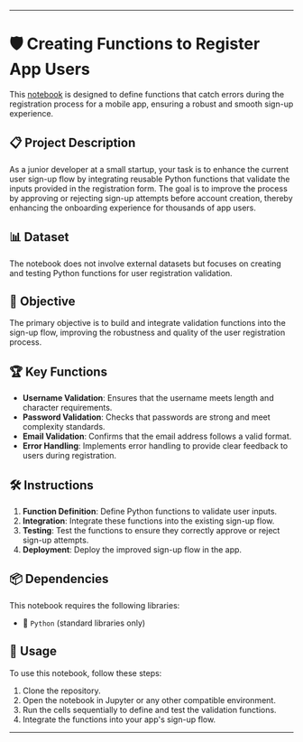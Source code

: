 
---

# 🛡️ Creating Functions to Register App Users

This [notebook](workspace/notebook.ipynb) is designed to define functions that catch errors during the registration process for a mobile app, ensuring a robust and smooth sign-up experience.

## 📋 Project Description

As a junior developer at a small startup, your task is to enhance the current user sign-up flow by integrating reusable Python functions that validate the inputs provided in the registration form. The goal is to improve the process by approving or rejecting sign-up attempts before account creation, thereby enhancing the onboarding experience for thousands of app users.

## 📊 Dataset

The notebook does not involve external datasets but focuses on creating and testing Python functions for user registration validation.

## 🎯 Objective

The primary objective is to build and integrate validation functions into the sign-up flow, improving the robustness and quality of the user registration process.

## 🏆 Key Functions

- **Username Validation**: Ensures that the username meets length and character requirements.
- **Password Validation**: Checks that passwords are strong and meet complexity standards.
- **Email Validation**: Confirms that the email address follows a valid format.
- **Error Handling**: Implements error handling to provide clear feedback to users during registration.

## 🛠️ Instructions

1. **Function Definition**: Define Python functions to validate user inputs.
2. **Integration**: Integrate these functions into the existing sign-up flow.
3. **Testing**: Test the functions to ensure they correctly approve or reject sign-up attempts.
4. **Deployment**: Deploy the improved sign-up flow in the app.

## 📦 Dependencies

This notebook requires the following libraries:

- 🐍 `Python` (standard libraries only)

## 🚀 Usage

To use this notebook, follow these steps:

1. Clone the repository.
2. Open the notebook in Jupyter or any other compatible environment.
3. Run the cells sequentially to define and test the validation functions.
4. Integrate the functions into your app's sign-up flow.

---

